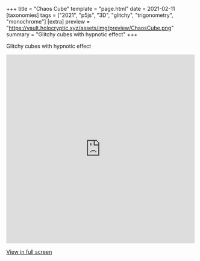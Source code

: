 +++
title = "Chaos Cube"
template = "page.html"
date = 2021-02-11
[taxonomies]
tags = ["2021", "p5js", "3D", "glitchy", "trigonometry", "monochrome"]
[extra]
preview = "https://vault.holocryptic.xyz/assets/img/preview/ChaosCube.png"
summary = "Glitchy cubes with hypnotic effect"
+++

Glitchy cubes with hypnotic effect

<embed
type="text/html"
src="https://vault.holocryptic.xyz/src/2021/ChaosCube"
width="500"
height="500"
/>

<a target=_blank href="https://vault.holocryptic.xyz/src/2021/ChaosCube">View in full screen</a>
